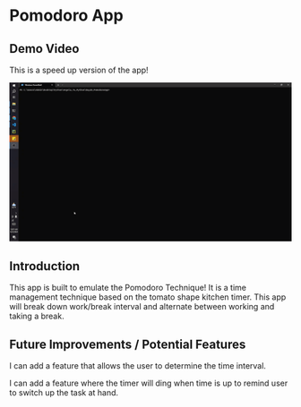 # Pomodoro App

## Demo Video

This is a speed up version of the app!

<img src="https://github.com/JessieChiu1/Angela_Yu_Python/blob/main/Day28_PomodoroApp/Pomodoro-demo.gif" width="800px" alt="Snake Game Demo"/>

## Introduction

This app is built to emulate the Pomodoro Technique! It is a time management technique based on the tomato shape kitchen timer. This app will break down work/break interval and alternate between working and taking a break. 

## Future Improvements / Potential Features

I can add a feature that allows the user to determine the time interval.

I can add a feature where the timer will ding when time is up to remind user to switch up the task at hand.